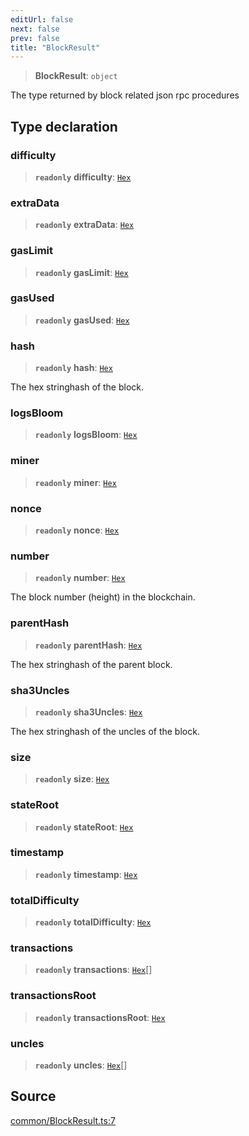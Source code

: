```yaml
---
editUrl: false
next: false
prev: false
title: "BlockResult"
---
```


> **BlockResult**: `object`

The type returned by block related
json rpc procedures

## Type declaration

### difficulty

> **`readonly`** **difficulty**: [`Hex`](/reference/tevm/actions-types/type-aliases/hex/)

### extraData

> **`readonly`** **extraData**: [`Hex`](/reference/tevm/actions-types/type-aliases/hex/)

### gasLimit

> **`readonly`** **gasLimit**: [`Hex`](/reference/tevm/actions-types/type-aliases/hex/)

### gasUsed

> **`readonly`** **gasUsed**: [`Hex`](/reference/tevm/actions-types/type-aliases/hex/)

### hash

> **`readonly`** **hash**: [`Hex`](/reference/tevm/actions-types/type-aliases/hex/)

The hex stringhash of the block.

### logsBloom

> **`readonly`** **logsBloom**: [`Hex`](/reference/tevm/actions-types/type-aliases/hex/)

### miner

> **`readonly`** **miner**: [`Hex`](/reference/tevm/actions-types/type-aliases/hex/)

### nonce

> **`readonly`** **nonce**: [`Hex`](/reference/tevm/actions-types/type-aliases/hex/)

### number

> **`readonly`** **number**: [`Hex`](/reference/tevm/actions-types/type-aliases/hex/)

The block number (height) in the blockchain.

### parentHash

> **`readonly`** **parentHash**: [`Hex`](/reference/tevm/actions-types/type-aliases/hex/)

The hex stringhash of the parent block.

### sha3Uncles

> **`readonly`** **sha3Uncles**: [`Hex`](/reference/tevm/actions-types/type-aliases/hex/)

The hex stringhash of the uncles of the block.

### size

> **`readonly`** **size**: [`Hex`](/reference/tevm/actions-types/type-aliases/hex/)

### stateRoot

> **`readonly`** **stateRoot**: [`Hex`](/reference/tevm/actions-types/type-aliases/hex/)

### timestamp

> **`readonly`** **timestamp**: [`Hex`](/reference/tevm/actions-types/type-aliases/hex/)

### totalDifficulty

> **`readonly`** **totalDifficulty**: [`Hex`](/reference/tevm/actions-types/type-aliases/hex/)

### transactions

> **`readonly`** **transactions**: [`Hex`](/reference/tevm/actions-types/type-aliases/hex/)[]

### transactionsRoot

> **`readonly`** **transactionsRoot**: [`Hex`](/reference/tevm/actions-types/type-aliases/hex/)

### uncles

> **`readonly`** **uncles**: [`Hex`](/reference/tevm/actions-types/type-aliases/hex/)[]

## Source

[common/BlockResult.ts:7](https://github.com/evmts/tevm-monorepo/blob/main/packages/actions-types/src/common/BlockResult.ts#L7)
